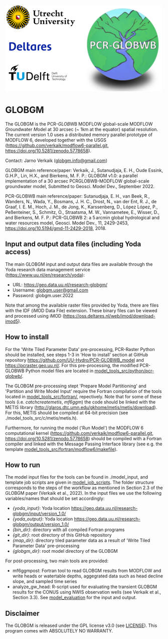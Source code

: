 ![](logo.png)
# GLOBGM

The GLOBGM is the PCR-*GLOB*WB MODFLOW global-scale MODFLOW *G*roundwater *M*odel at 30 arcsec (~ 1km at the equator) spatial resolution. The current version 1.0 uses a distributed memory parallel prototype of MODFLOW 6, developed together with the USGS (https://github.com/verkaik/modflow6-parallel.git, https://doi.org/10.5281/zenodo.5778658).

Contact: Jarno Verkaik (globgm.info@gmail.com)

GLOBGM main reference/paper: Verkaik, J., Sutanudjaja, E. H., Oude Essink, G.H.P., Lin, H.X., and Bierkens, M. F. P.: GLOBGM v1.0: a parallel implementation of a 30 arcsec PCRGLOBWB-MODFLOW global-scale groundwater model, Submitted to Geosci. Model Dev., September 2022.

PCR-GLOBWB main reference/paper: Sutanudjaja, E. H., van Beek, R., Wanders, N., Wada, Y., Bosmans, J. H. C., Drost, N., van der Ent, R. J., de Graaf, I. E. M., Hoch, J. M., de Jong, K., Karssenberg, D., López López, P., Peßenteiner, S., Schmitz, O., Straatsma, M. W., Vannametee, E., Wisser, D., and Bierkens, M. F. P.: PCR-GLOBWB 2: a 5 arcmin global hydrological and water resources model, Geosci. Model Dev., 11, 2429-2453, https://doi.org/10.5194/gmd-11-2429-2018, 2018.


## Input and output data files (including Yoda access)

The main GLOBGM input and output data files are available through the Yoda research data management service (https://www.uu.nl/en/research/yoda):

- URL: https://geo.data.uu.nl/research-globgm/
- Username: globgm.user@gmail.com
- Password: globgm.user.2022

Note that among the available raster files provided by Yoda, there are files with the IDF (iMOD Data File) extension. These binary files can be viewed and processed using iMOD (https://oss.deltares.nl/web/imod/download-imod5).


## How to install

For the 'Write Tiled Parameter Data' pre-processing, PCR-Raster Python should be installed, see steps 1-3 in 'How to install' section at GitHub repository https://github.com/UU-Hydro/PCR-GLOBWB_model and https://pcraster.geo.uu.nl/. For this pre-processing, the modified PCR-GLOBWB Python model files are located in [model_tools_src/python/pcr-globwb/](model_tools_src/python/pcr-globwb/).

The GLOBGM pre-processing stept 'Prepare Model Partitioning' and 'Partition and Write Model Input' require the Fortran compilation of the tools located in [model_tools_src/fortran/](model_tools_src/fortran/), repectively. Note that for some of these tools (i.e. *catchcreatemetis*, *mf6ggm*) the code should be linked with the METIS library (http://glaros.dtc.umn.edu/gkhome/metis/metis/download). For this, METIS should be compiled at 64-bit precision (see ./model_tools_src/c/metis/metis.h). 

Furthermore, for running the model ('Run Model') the MODFLOW 6 computational kernel (https://github.com/verkaik/modflow6-parallel.git, https://doi.org/10.5281/zenodo.5778658) should be compiled with a Fortran compiler and linked with the Message Passing Interface library (see e.g. the template [model_tools_src/fortran/modflow6/makefile](model_tools_src/fortran/modflow6/makefile)).

## How to run

The model input files for the tools can be found in ./model_input, and template job scripts are given in [model_job_scripts](model_job_scripts/). The folder structure corresponds to the steps of the workflow as mentioned in Section 2.3 of the GLOBGM paper (Verkaik et al., 2022). In the input files we use the following variables/names that should be set accordingly:

- *{yoda_input}*: Yoda location https://geo.data.uu.nl/research-globgm/input/version_1.0/
- *{yoda_output}*: Yoda location https://geo.data.uu.nl/research-globgm/output/version_1.0/
- *{bin_dir}*: directory with all compiled Fortran programs
- *{git_dir}*: root directory of this GitHub repository 
- *{map_dir}*: directory tiled parameter data as a result of 'Write Tiled Parameter Data' pre-processing
- *{globgm_dir}*: root model directory of the GLOBGM 

For post-processing, two main tools are provided:

- mf6ggmpost: Fortran tool to read GLOBGM results from MODFLOW and write heads or watertable depths, aggegrated data such as head decline slope, and sampled time series 
- analyze_gw_head: R-script used for evaluating the transient GLOBGM results for the CONUS using NWIS observation wells (see Verkaik et al., Section 3.3). See [model_evaluation](model_valuation/) for the input and output.

## Disclaimer

The GLOBGM is released under the GPL license v3.0 (see [LICENSE](LICENSE)). This program comes with ABSOLUTELY NO WARRANTY.
